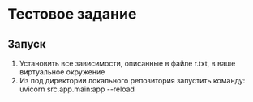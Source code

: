 # Тестовое задание 
## Запуск 
1. Установить все зависимости, описанные в файле r.txt, в ваше виртуальное окружение
2. Из под директории локального репозитория запустить команду:  uvicorn src.app.main:app --reload
